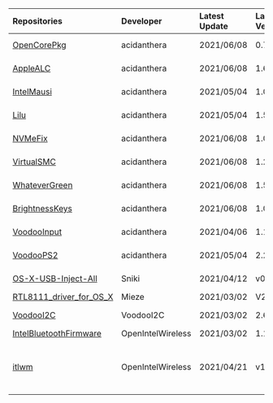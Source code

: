 | Repositories | Developer | Latest Update | Latest Version | Files                           |
|:-------------|:----------|:--------------|:---------------|:--------------------------------|
| [OpenCorePkg](https://github.com/acidanthera/OpenCorePkg) | acidanthera | 2021/06/08 | 0.7.0 | [OpenCore-0.7.0-DEBUG.zip](https://cdn.jsdelivr.net/gh/217heidai/KextsDownloader@main/OpenCore/OpenCore-0.7.0-DEBUG.zip), [OpenCore-0.7.0-RELEASE.zip](https://cdn.jsdelivr.net/gh/217heidai/KextsDownloader@main/OpenCore/OpenCore-0.7.0-RELEASE.zip) |
| [AppleALC](https://github.com/acidanthera/AppleALC) | acidanthera | 2021/06/08 | 1.6.1 | [AppleALC-1.6.1-DEBUG.zip](https://cdn.jsdelivr.net/gh/217heidai/KextsDownloader@main/Kexts/AppleALC-1.6.1-DEBUG.zip), [AppleALC-1.6.1-RELEASE.zip](https://cdn.jsdelivr.net/gh/217heidai/KextsDownloader@main/Kexts/AppleALC-1.6.1-RELEASE.zip) |
| [IntelMausi](https://github.com/acidanthera/IntelMausi) | acidanthera | 2021/05/04 | 1.0.6 | [IntelMausi-1.0.6-DEBUG.zip](https://cdn.jsdelivr.net/gh/217heidai/KextsDownloader@main/Kexts/IntelMausi-1.0.6-DEBUG.zip), [IntelMausi-1.0.6-RELEASE.zip](https://cdn.jsdelivr.net/gh/217heidai/KextsDownloader@main/Kexts/IntelMausi-1.0.6-RELEASE.zip) |
| [Lilu](https://github.com/acidanthera/Lilu) | acidanthera | 2021/05/04 | 1.5.3 | [Lilu-1.5.3-DEBUG.zip](https://cdn.jsdelivr.net/gh/217heidai/KextsDownloader@main/Kexts/Lilu-1.5.3-DEBUG.zip), [Lilu-1.5.3-RELEASE.zip](https://cdn.jsdelivr.net/gh/217heidai/KextsDownloader@main/Kexts/Lilu-1.5.3-RELEASE.zip) |
| [NVMeFix](https://github.com/acidanthera/NVMeFix) | acidanthera | 2021/06/08 | 1.0.8 | [NVMeFix-1.0.8-DEBUG.zip](https://cdn.jsdelivr.net/gh/217heidai/KextsDownloader@main/Kexts/NVMeFix-1.0.8-DEBUG.zip), [NVMeFix-1.0.8-RELEASE.zip](https://cdn.jsdelivr.net/gh/217heidai/KextsDownloader@main/Kexts/NVMeFix-1.0.8-RELEASE.zip) |
| [VirtualSMC](https://github.com/acidanthera/VirtualSMC) | acidanthera | 2021/06/08 | 1.2.4 | [VirtualSMC-1.2.4-DEBUG.zip](https://cdn.jsdelivr.net/gh/217heidai/KextsDownloader@main/Kexts/VirtualSMC-1.2.4-DEBUG.zip), [VirtualSMC-1.2.4-RELEASE.zip](https://cdn.jsdelivr.net/gh/217heidai/KextsDownloader@main/Kexts/VirtualSMC-1.2.4-RELEASE.zip) |
| [WhateverGreen](https://github.com/acidanthera/WhateverGreen) | acidanthera | 2021/06/08 | 1.5.0 | [WhateverGreen-1.5.0-DEBUG.zip](https://cdn.jsdelivr.net/gh/217heidai/KextsDownloader@main/Kexts/WhateverGreen-1.5.0-DEBUG.zip), [WhateverGreen-1.5.0-RELEASE.zip](https://cdn.jsdelivr.net/gh/217heidai/KextsDownloader@main/Kexts/WhateverGreen-1.5.0-RELEASE.zip) |
| [BrightnessKeys](https://github.com/acidanthera/BrightnessKeys) | acidanthera | 2021/06/08 | 1.0.2 | [BrightnessKeys-1.0.2-DEBUG.zip](https://cdn.jsdelivr.net/gh/217heidai/KextsDownloader@main/Kexts/BrightnessKeys-1.0.2-DEBUG.zip), [BrightnessKeys-1.0.2-RELEASE.zip](https://cdn.jsdelivr.net/gh/217heidai/KextsDownloader@main/Kexts/BrightnessKeys-1.0.2-RELEASE.zip) |
| [VoodooInput](https://github.com/acidanthera/VoodooInput) | acidanthera | 2021/04/06 | 1.1.2 | [VoodooInput-1.1.2-DEBUG.zip](https://cdn.jsdelivr.net/gh/217heidai/KextsDownloader@main/Kexts/VoodooInput-1.1.2-DEBUG.zip), [VoodooInput-1.1.2-RELEASE.zip](https://cdn.jsdelivr.net/gh/217heidai/KextsDownloader@main/Kexts/VoodooInput-1.1.2-RELEASE.zip) |
| [VoodooPS2](https://github.com/acidanthera/VoodooPS2) | acidanthera | 2021/05/04 | 2.2.3 | [VoodooPS2Controller-2.2.3-DEBUG.zip](https://cdn.jsdelivr.net/gh/217heidai/KextsDownloader@main/Kexts/VoodooPS2Controller-2.2.3-DEBUG.zip), [VoodooPS2Controller-2.2.3-RELEASE.zip](https://cdn.jsdelivr.net/gh/217heidai/KextsDownloader@main/Kexts/VoodooPS2Controller-2.2.3-RELEASE.zip) |
| [OS-X-USB-Inject-All](https://github.com/Sniki/OS-X-USB-Inject-All) | Sniki | 2021/04/12 | v0.7.6 | [USBInjectAll-0.7.6-DEBUG.zip](https://cdn.jsdelivr.net/gh/217heidai/KextsDownloader@main/Kexts/USBInjectAll-0.7.6-DEBUG.zip), [USBInjectAll-0.7.6-RELEASE.zip](https://cdn.jsdelivr.net/gh/217heidai/KextsDownloader@main/Kexts/USBInjectAll-0.7.6-RELEASE.zip) |
| [RTL8111_driver_for_OS_X](https://github.com/Mieze/RTL8111_driver_for_OS_X) | Mieze | 2021/03/02 | V2.4.0 | [RealtekRTL8111-V2.4.0.zip](https://cdn.jsdelivr.net/gh/217heidai/KextsDownloader@main/Kexts/RealtekRTL8111-V2.4.0.zip) |
| [VoodooI2C](https://github.com/VoodooI2C/VoodooI2C) | VoodooI2C | 2021/03/02 | 2.6.5 | [VoodooI2C-Debug-Symbols-2.6.5.zip](https://cdn.jsdelivr.net/gh/217heidai/KextsDownloader@main/Kexts/VoodooI2C-Debug-Symbols-2.6.5.zip), [VoodooI2C-2.6.5.zip](https://cdn.jsdelivr.net/gh/217heidai/KextsDownloader@main/Kexts/VoodooI2C-2.6.5.zip) |
| [IntelBluetoothFirmware](https://github.com/OpenIntelWireless/IntelBluetoothFirmware) | OpenIntelWireless | 2021/03/02 | 1.1.2 | [IntelBluetooth.zip](https://cdn.jsdelivr.net/gh/217heidai/KextsDownloader@main/Kexts/IntelBluetooth.zip) |
| [itlwm](https://github.com/OpenIntelWireless/itlwm) | OpenIntelWireless | 2021/04/21 | v1.3.0 | [AirportItlwm_v1.3.0_stable_BigSur.kext.zip](https://cdn.jsdelivr.net/gh/217heidai/KextsDownloader@main/Kexts/AirportItlwm_v1.3.0_stable_BigSur.kext.zip), [AirportItlwm_v1.3.0_stable_Catalina.kext.zip](https://cdn.jsdelivr.net/gh/217heidai/KextsDownloader@main/Kexts/AirportItlwm_v1.3.0_stable_Catalina.kext.zip), [AirportItlwm_v1.3.0_stable_Mojave.kext.zip](https://cdn.jsdelivr.net/gh/217heidai/KextsDownloader@main/Kexts/AirportItlwm_v1.3.0_stable_Mojave.kext.zip), [AirportItlwm_v1.3.0_stable_HighSierra.kext.zip](https://cdn.jsdelivr.net/gh/217heidai/KextsDownloader@main/Kexts/AirportItlwm_v1.3.0_stable_HighSierra.kext.zip), [itlwm_v1.3.0_stable.kext.zip](https://cdn.jsdelivr.net/gh/217heidai/KextsDownloader@main/Kexts/itlwm_v1.3.0_stable.kext.zip) |
